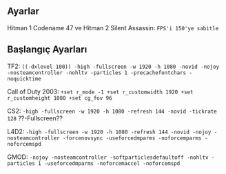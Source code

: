 ## Ayarlar
Hitman 1 Codename 47 ve Hitman 2 Silent Assassin: ```FPS'i 150'ye sabitle```

## Başlangıç Ayarları
TF2: ```((-dxlevel 100)) -high -fullscreen -w 1920 -h 1080 -novid -nojoy -nosteamcontroller -nohltv -particles 1 -precachefontchars -noquicktime```

Call of Duty 2003: ```+set r_mode -1 +set r_customwidth 1920 +set r_customheight 1080 +set cg_fov 96```

CS2: ```-high -fullscreen -w 1920 -h 1080 -refresh 144 -novid -tickrate 128```
??-Fullscreen??

L4D2: ```-high -fullscreen -w 1920 -h 1080 -refresh 144 -novid -nojoy -nosteamcontroller -forcenovsync -useforcedmparms -noforcemparms -noforcemspd```

GMOD: ```-nojoy -nosteamcontroller -softparticlesdefaultoff -nohltv -particles 1 -useforcedmparms -noforcemaccel -noforcemspd```
